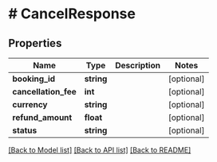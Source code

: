 # # CancelResponse

## Properties

Name | Type | Description | Notes
------------ | ------------- | ------------- | -------------
**booking_id** | **string** |  | [optional]
**cancellation_fee** | **int** |  | [optional]
**currency** | **string** |  | [optional]
**refund_amount** | **float** |  | [optional]
**status** | **string** |  | [optional]

[[Back to Model list]](../../README.md#models) [[Back to API list]](../../README.md#endpoints) [[Back to README]](../../README.md)
